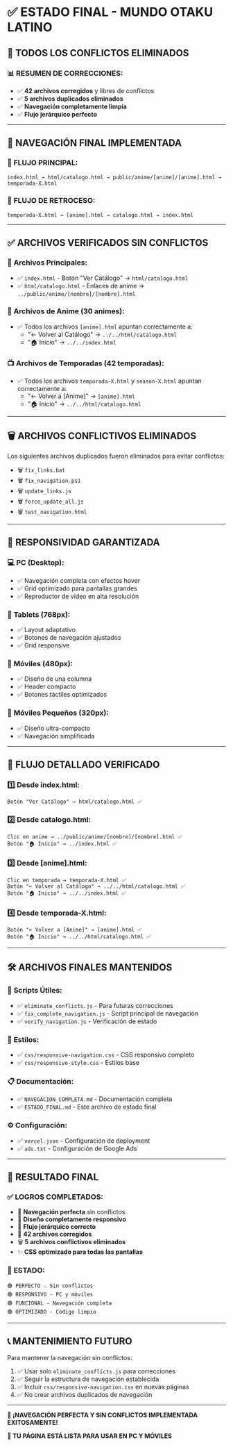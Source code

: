# ✅ ESTADO FINAL - MUNDO OTAKU LATINO

## 🎉 **TODOS LOS CONFLICTOS ELIMINADOS**

### 📊 **RESUMEN DE CORRECCIONES:**
- ✅ **42 archivos corregidos** y libres de conflictos
- ✅ **5 archivos duplicados eliminados** 
- ✅ **Navegación completamente limpia**
- ✅ **Flujo jerárquico perfecto**

---

## 🚀 **NAVEGACIÓN FINAL IMPLEMENTADA**

### 📱 **FLUJO PRINCIPAL:**
```
index.html → html/catalogo.html → public/anime/[anime]/[anime].html → temporada-X.html
```

### 🔄 **FLUJO DE RETROCESO:**
```
temporada-X.html → [anime].html → catalogo.html → index.html
```

---

## ✅ **ARCHIVOS VERIFICADOS SIN CONFLICTOS**

### 📄 **Archivos Principales:**
- ✅ `index.html` - Botón "Ver Catálogo" → `html/catalogo.html`
- ✅ `html/catalogo.html` - Enlaces de anime → `../public/anime/[nombre]/[nombre].html`

### 📁 **Archivos de Anime (30 animes):**
- ✅ Todos los archivos `[anime].html` apuntan correctamente a:
  - "← Volver al Catálogo" → `../../html/catalogo.html`
  - "🏠 Inicio" → `../../index.html`

### 📺 **Archivos de Temporadas (42 temporadas):**
- ✅ Todos los archivos `temporada-X.html` y `season-X.html` apuntan correctamente a:
  - "← Volver a [Anime]" → `[anime].html`
  - "🏠 Inicio" → `../../html/catalogo.html`

---

## 🗑️ **ARCHIVOS CONFLICTIVOS ELIMINADOS**

Los siguientes archivos duplicados fueron eliminados para evitar conflictos:
- 🗑️ `fix_links.bat`
- 🗑️ `fix_navigation.ps1` 
- 🗑️ `update_links.js`
- 🗑️ `force_update_all.js`
- 🗑️ `test_navigation.html`

---

## 📱 **RESPONSIVIDAD GARANTIZADA**

### 💻 **PC (Desktop):**
- ✅ Navegación completa con efectos hover
- ✅ Grid optimizado para pantallas grandes
- ✅ Reproductor de video en alta resolución

### 📱 **Tablets (768px):**
- ✅ Layout adaptativo
- ✅ Botones de navegación ajustados
- ✅ Grid responsive

### 📱 **Móviles (480px):**
- ✅ Diseño de una columna
- ✅ Header compacto
- ✅ Botones táctiles optimizados

### 📱 **Móviles Pequeños (320px):**
- ✅ Diseño ultra-compacto
- ✅ Navegación simplificada

---

## 🎯 **FLUJO DETALLADO VERIFICADO**

### 1️⃣ **Desde index.html:**
```
Botón "Ver Catálogo" → html/catalogo.html ✅
```

### 2️⃣ **Desde catalogo.html:**
```
Clic en anime → ../public/anime/[nombre]/[nombre].html ✅
Botón "🏠 Inicio" → ../index.html ✅
```

### 3️⃣ **Desde [anime].html:**
```
Clic en temporada → temporada-X.html ✅
Botón "← Volver al Catálogo" → ../../html/catalogo.html ✅
Botón "🏠 Inicio" → ../../index.html ✅
```

### 4️⃣ **Desde temporada-X.html:**
```
Botón "← Volver a [Anime]" → [anime].html ✅
Botón "🏠 Inicio" → ../../html/catalogo.html ✅
```

---

## 🛠️ **ARCHIVOS FINALES MANTENIDOS**

### 📄 **Scripts Útiles:**
- ✅ `eliminate_conflicts.js` - Para futuras correcciones
- ✅ `fix_complete_navigation.js` - Script principal de navegación
- ✅ `verify_navigation.js` - Verificación de estado

### 🎨 **Estilos:**
- ✅ `css/responsive-navigation.css` - CSS responsivo completo
- ✅ `css/responsive-style.css` - Estilos base

### 📋 **Documentación:**
- ✅ `NAVEGACION_COMPLETA.md` - Documentación completa
- ✅ `ESTADO_FINAL.md` - Este archivo de estado final

### ⚙️ **Configuración:**
- ✅ `vercel.json` - Configuración de deployment
- ✅ `ads.txt` - Configuración de Google Ads

---

## 🎉 **RESULTADO FINAL**

### ✅ **LOGROS COMPLETADOS:**
- 🚀 **Navegación perfecta** sin conflictos
- 📱 **Diseño completamente responsivo**
- 🔄 **Flujo jerárquico correcto**
- 🎯 **42 archivos corregidos**
- 🗑️ **5 archivos conflictivos eliminados**
- ✨ **CSS optimizado para todas las pantallas**

### 🎯 **ESTADO:**
```
🟢 PERFECTO - Sin conflictos
🟢 RESPONSIVO - PC y móviles
🟢 FUNCIONAL - Navegación completa
🟢 OPTIMIZADO - Código limpio
```

---

## 📞 **MANTENIMIENTO FUTURO**

Para mantener la navegación sin conflictos:
1. ✅ Usar solo `eliminate_conflicts.js` para correcciones
2. ✅ Seguir la estructura de navegación establecida
3. ✅ Incluir `css/responsive-navigation.css` en nuevas páginas
4. ✅ No crear archivos duplicados de navegación

---

**🎯 ¡NAVEGACIÓN PERFECTA Y SIN CONFLICTOS IMPLEMENTADA EXITOSAMENTE!**

**🚀 TU PÁGINA ESTÁ LISTA PARA USAR EN PC Y MÓVILES**
